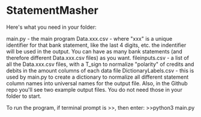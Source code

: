 # StatementMasher

Here's what you need in your folder:

main.py - the main program
Data.xxx.csv - where "xxx" is a unique identifier for that bank statement, like the last 4 digits, etc. the indentifier will be used in the output.
You can have as many bank statements (and therefore different Data.xxx.csv files) as you want. 
fileinputs.csv - a list of all the Data.xxx.csv files, with a T_sign to normalize "polarity" of credits and debits in the amount columns of each data file
DictionaryLabels.csv - this is used by main.py to create a dictionary to normalize all different statement column names into universal names for the output file.
Also, in the Github repo you'll see two example output files. You do not need those in your folder to start. 

To run the program, if terminal prompt is >>, then enter:   >>python3 main.py
